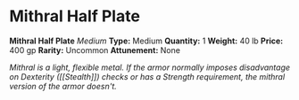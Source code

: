 # Mithral Half Plate

**Mithral Half Plate**
_Medium_
**Type:** Medium
**Quantity:** 1
**Weight:** 40 lb
**Price:** 400 gp
**Rarity:** Uncommon
**Attunement:** None

*Mithral is a light, flexible metal. If the armor normally imposes disadvantage on Dexterity ([[Stealth]]) checks or has a Strength requirement, the mithral version of the armor doesn't.*